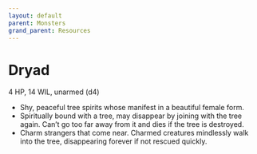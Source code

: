 ```yaml
---
layout: default
parent: Monsters
grand_parent: Resources
---
```


# Dryad

4 HP, 14 WIL, unarmed (d4)

- Shy, peaceful tree spirits whose manifest in a beautiful female form.
- Spiritually bound with a tree, may disappear by joining with the tree again. Can’t go too far away from it and dies if the tree is destroyed.
- Charm strangers that come near. Charmed creatures mindlessly walk into the tree, disappearing forever if not rescued quickly.


